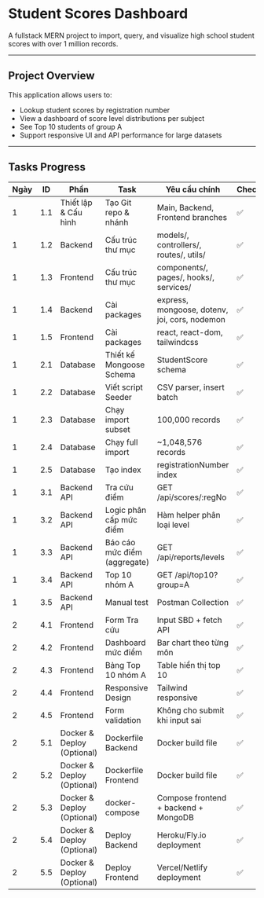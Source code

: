 # Student Scores Dashboard

A fullstack MERN project to import, query, and visualize high school student scores with over 1 million records.

---

## Project Overview

This application allows users to:
- Lookup student scores by registration number
- View a dashboard of score level distributions per subject
- See Top 10 students of group A
- Support responsive UI and API performance for large datasets

---

## Tasks Progress

| Ngày | ID   | Phần                       | Task                                | Yêu cầu chính                                           | Check |
|------|------|----------------------------|-------------------------------------|---------------------------------------------------------|-------|
| 1    | 1.1  | Thiết lập & Cấu hình       | Tạo Git repo & nhánh                | Main, Backend, Frontend branches                        | ✅     |
| 1    | 1.2  | Backend                    | Cấu trúc thư mục                    | models/, controllers/, routes/, utils/                  | ✅     |
| 1    | 1.3  | Frontend                   | Cấu trúc thư mục                    | components/, pages/, hooks/, services/                  | ✅     |
| 1    | 1.4  | Backend                    | Cài packages                        | express, mongoose, dotenv, joi, cors, nodemon           | ✅     |
| 1    | 1.5  | Frontend                   | Cài packages                        | react, react-dom, tailwindcss                           | ✅     |
| 1    | 2.1  | Database                   | Thiết kế Mongoose Schema           | StudentScore schema                                     | ✅     |
| 1    | 2.2  | Database                   | Viết script Seeder                 | CSV parser, insert batch                                | ✅     |
| 1    | 2.3  | Database                   | Chạy import subset                 | 100,000 records                                         | ✅     |
| 1    | 2.4  | Database                   | Chạy full import                   | ~1,048,576 records                                      | ✅     |
| 1    | 2.5  | Database                   | Tạo index                          | registrationNumber index                                | ✅     |
| 1    | 3.1  | Backend API                | Tra cứu điểm                       | GET /api/scores/:regNo                                  | ✅     |
| 1    | 3.2  | Backend API                | Logic phân cấp mức điểm           | Hàm helper phân loại level                              | ✅     |
| 1    | 3.3  | Backend API                | Báo cáo mức điểm (aggregate)      | GET /api/reports/levels                                 | ✅     |
| 1    | 3.4  | Backend API                | Top 10 nhóm A                      | GET /api/top10?group=A                                  | ✅     |
| 1    | 3.5  | Backend API                | Manual test                        | Postman Collection                                      | ✅     |
| 2    | 4.1  | Frontend                   | Form Tra cứu                       | Input SBD + fetch API                                   | ✅     |
| 2    | 4.2  | Frontend                   | Dashboard mức điểm                 | Bar chart theo từng môn                                 | ✅     |
| 2    | 4.3  | Frontend                   | Bảng Top 10 nhóm A                 | Table hiển thị top 10                                   | ✅     |
| 2    | 4.4  | Frontend                   | Responsive Design                  | Tailwind responsive                                     | ✅     |
| 2    | 4.5  | Frontend                   | Form validation                    | Không cho submit khi input sai                          | ✅     |
| 2    | 5.1  | Docker & Deploy (Optional) | Dockerfile Backend                 | Docker build file                                       | ✅      |
| 2    | 5.2  | Docker & Deploy (Optional) | Dockerfile Frontend                | Docker build file                                       | ✅      |
| 2    | 5.3  | Docker & Deploy (Optional) | docker-compose                     | Compose frontend + backend + MongoDB                    | ✅      |
| 2    | 5.4  | Docker & Deploy (Optional) | Deploy Backend                     | Heroku/Fly.io deployment                                | ✅      |
| 2    | 5.5  | Docker & Deploy (Optional) | Deploy Frontend                    | Vercel/Netlify deployment                               | ✅      |




